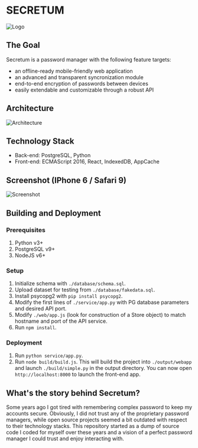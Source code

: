 # SECRETUM
![Logo](https://i.imgur.com/kHfcW4r.png)

## The Goal
Secretum is a password manager with the following feature targets:
* an offline-ready mobile-friendly web application
* an advanced and transparent syncronization module
* end-to-end encryption of passwords between devices
* easily extendable and customizable through a robust API

## Architecture
![Architecture](https://i.imgur.com/ZE47cVq.png)

## Technology Stack
* Back-end: PostgreSQL, Python
* Front-end: ECMAScript 2016, React, IndexedDB, AppCache

## Screenshot (IPhone 6 / Safari 9)
![Screenshot](https://i.imgur.com/rdzx735.png)

## Building and Deployment
### Prerequisites

1. Python v3+
2. PostgreSQL v9+
3. NodeJS v6+

### Setup

1. Initialize schema with `./database/schema.sql`.
2. Upload dataset for testing from `./database/fakedata.sql`.
3. Install psycopg2 with `pip install psycopg2`.
4. Modify the first lines of `./service/app.py` with PG database parameters and desired API port.
5. Modify `./web/app.js` (look for construction of a Store object) to match hostname and port of the API service.
6. Run `npm install`.

### Deployment

1. Run `python service/app.py`.
2. Run `node build/build.js`. This will build the project into `./output/webapp` and launch `./build/simple.py` in the output directory. You can now open `http://localhost:8000` to launch the front-end app.

## What's the story behind Secretum?
Some years ago I got tired with remembering complex password to keep my accounts secure. Obviously, I did not trust any of the proprietary password managers, while open source projects seemed a bit outdated with respect to their technology stacks. This repository
started as a dump of source code I coded for myself over these years and a vision of a perfect password manager I could trust and enjoy interacting with.
